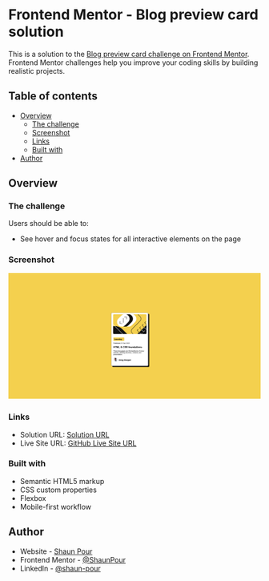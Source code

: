 # Frontend Mentor - Blog preview card solution

This is a solution to the [Blog preview card challenge on Frontend Mentor](https://www.frontendmentor.io/challenges/blog-preview-card-ckPaj01IcS). Frontend Mentor challenges help you improve your coding skills by building realistic projects.

## Table of contents

- [Overview](#overview)
  - [The challenge](#the-challenge)
  - [Screenshot](#screenshot)
  - [Links](#links)
  - [Built with](#built-with)
- [Author](#author)

## Overview

### The challenge

Users should be able to:

- See hover and focus states for all interactive elements on the page

### Screenshot

![Screenshot](./Screenshot/Screenshot.png)

### Links

- Solution URL: [Solution URL](https://github.com/ShaunPour/blog-preview-card-remake)
- Live Site URL: [GitHub Live Site URL](https://shaunpour.github.io/blog-preview-card-remake)

### Built with

- Semantic HTML5 markup
- CSS custom properties
- Flexbox
- Mobile-first workflow

## Author

- Website - [Shaun Pour](https://shaunpour.github.io)
- Frontend Mentor - [@ShaunPour](https://www.frontendmentor.io/profile/ShaunPour)
- LinkedIn - [@shaun-pour](https://linkedin.com/in/shaun-pour)
